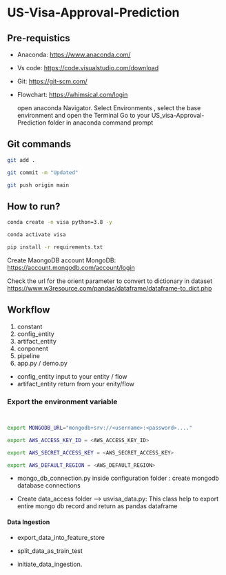 # US-Visa-Approval-Prediction

## Pre-requistics

- Anaconda: https://www.anaconda.com/
- Vs code: https://code.visualstudio.com/download
- Git: https://git-scm.com/
- Flowchart: https://whimsical.com/login

  open anaconda Navigator. Select Environments , select the base environment and open the Terminal 
  Go to your US_visa-Approval-Prediction folder in anaconda command prompt

## Git commands

```bash
git add .

git commit -m "Updated"

git push origin main
```

## How to run?

```bash
conda create -n visa python=3.8 -y
```

```bash
conda activate visa
```

```bash
pip install -r requirements.txt
```


Create MaongoDB account
MongoDB: https://account.mongodb.com/account/login


Check the url for the orient  parameter  to convert to dictionary in dataset https://www.w3resource.com/pandas/dataframe/dataframe-to_dict.php



## Workflow

1. constant
2. config_entity
3. artifact_entity
4. conponent
5. pipeline
6. app.py / demo.py


- config_entity  input to your entity / flow
- artifact_entity return from your enity/flow

### Export the  environment variable
```bash


export MONGODB_URL="mongodb+srv://<username>:<password>...."

export AWS_ACCESS_KEY_ID = <AWS_ACCESS_KEY_ID>

export AWS_SECRET_ACCESS_KEY = <AWS_SECRET_ACCESS_KEY>

export AWS_DEFAULT_REGION = <AWS_DEFAULT_REGION>

```


- mongo_db_connection.py  inside configuration folder : create mongodb database connections

- Create data_access folder --> usvisa_data.py:  This class help to export entire mongo db record and return as pandas dataframe

#### Data Ingestion
- export_data_into_feature_store
- split_data_as_train_test

- initiate_data_ingestion.